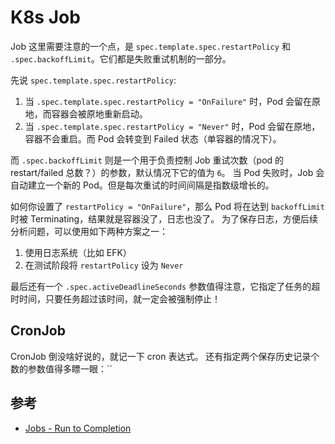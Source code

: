 # K8s Job 

Job 这里需要注意的一个点，是 `spec.template.spec.restartPolicy` 和 `.spec.backoffLimit`。它们都是失败重试机制的一部分。

先说 `spec.template.spec.restartPolicy`:

1. 当 `.spec.template.spec.restartPolicy = "OnFailure"` 时，Pod 会留在原地，而容器会被原地重新启动。
2. 当 `.spec.template.spec.restartPolicy = "Never"` 时，Pod 会留在原地，容器不会重启。而 Pod 会转变到 Failed 状态（单容器的情况下）。

而 `.spec.backoffLimit` 则是一个用于负责控制 Job 重试次数（pod 的 restart/failed 总数？）的参数，默认情况下它的值为 `6`。
当 Pod 失败时，Job 会自动建立一个新的 Pod。但是每次重试的时间间隔是指数级增长的。

如何你设置了 `restartPolicy = "OnFailure"`，那么 Pod 将在达到 `backoffLimit` 时被 Terminating，结果就是容器没了，日志也没了。
为了保存日志，方便后续分析问题，可以使用如下两种方案之一：

1. 使用日志系统（比如 EFK）
1. 在测试阶段将 `restartPolicy` 设为 `Never`

最后还有一个 `.spec.activeDeadlineSeconds` 参数值得注意，它指定了任务的超时时间，只要任务超过该时间，就一定会被强制停止！

## CronJob

CronJob 倒没啥好说的，就记一下 cron 表达式。
还有指定两个保存历史记录个数的参数值得多瞟一眼：``

## 参考

- [Jobs - Run to Completion](https://kubernetes.io/docs/concepts/workloads/controllers/jobs-run-to-completion/)
